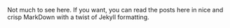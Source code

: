 Not much to see here. If you want, you can read the posts here in nice and crisp MarkDown with a twist of Jekyll formatting.
